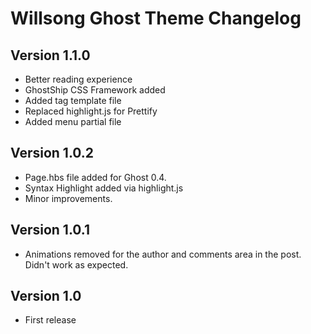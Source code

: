 # Willsong Ghost Theme Changelog

## Version 1.1.0
- Better reading experience
- GhostShip CSS Framework added
- Added tag template file
- Replaced highlight.js for Prettify
- Added menu partial file

## Version 1.0.2
- Page.hbs file added for Ghost 0.4.
- Syntax Highlight added via highlight.js
- Minor improvements.

## Version 1.0.1
- Animations removed for the author and comments area in the post. Didn't work as expected.

## Version 1.0
- First release